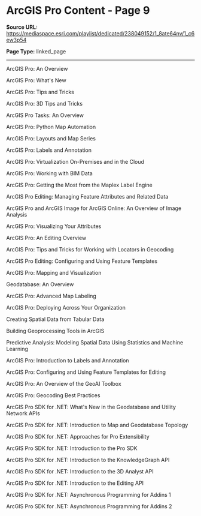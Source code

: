 # ArcGIS Pro Content - Page 9

**Source URL:** https://mediaspace.esri.com/playlist/dedicated/238049152/1_8ate64nv/1_c6ew3p54

**Page Type:** linked_page

---

ArcGIS Pro: An Overview

ArcGIS Pro: What's New

ArcGIS Pro: Tips and Tricks

ArcGIS Pro: 3D Tips and Tricks

ArcGIS Pro Tasks: An Overview

ArcGIS Pro: Python Map Automation

ArcGIS Pro: Layouts and Map Series

ArcGIS Pro: Labels and Annotation

ArcGIS Pro: Virtualization On-Premises and in the Cloud

ArcGIS Pro: Working with BIM Data

ArcGIS Pro: Getting the Most from the Maplex Label Engine

ArcGIS Pro Editing: Managing Feature Attributes and Related Data

ArcGIS Pro and ArcGIS Image for ArcGIS Online: An Overview of Image Analysis

ArcGIS Pro: Visualizing Your Attributes

ArcGIS Pro: An Editing Overview

ArcGIS Pro: Tips and Tricks for Working with Locators in Geocoding

ArcGIS Pro Editing: Configuring and Using Feature Templates

ArcGIS Pro: Mapping and Visualization

Geodatabase: An Overview

ArcGIS Pro: Advanced Map Labeling

ArcGIS Pro: Deploying Across Your Organization

Creating Spatial Data from Tabular Data

Building Geoprocessing Tools in ArcGIS

Predictive Analysis: Modeling Spatial Data Using Statistics and Machine Learning

ArcGIS Pro: Introduction to Labels and Annotation

ArcGIS Pro: Configuring and Using Feature Templates for Editing

ArcGIS Pro: An Overview of the GeoAI Toolbox

ArcGIS Pro: Geocoding Best Practices

ArcGIS Pro SDK for .NET: What's New in the Geodatabase and Utility Network APIs

ArcGIS Pro SDK for .NET: Introduction to Map and Geodatabase Topology

ArcGIS Pro SDK for .NET: Approaches for Pro Extensibility

ArcGIS Pro SDK for .NET: Introduction to the Pro SDK

ArcGIS Pro SDK for .NET: Introduction to the KnowledgeGraph API

ArcGIS Pro SDK for .NET: Introduction to the 3D Analyst API

ArcGIS Pro SDK for .NET: Introduction to the Editing API

ArcGIS Pro SDK for .NET: Asynchronous Programming for Addins 1

ArcGIS Pro SDK for .NET: Asynchronous Programming for Addins 2
